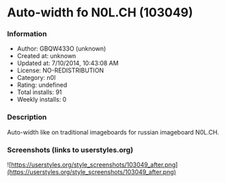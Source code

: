 # Auto-width fo N0L.CH (103049)

### Information
- Author: GBQW433O (unknown)
- Created at: unknown
- Updated at: 7/10/2014, 10:43:08 AM
- License: NO-REDISTRIBUTION
- Category: n0l
- Rating: undefined
- Total installs: 91
- Weekly installs: 0


### Description
Auto-width like on traditional imageboards for russian imageboard N0L.CH.


### Screenshots (links to userstyles.org)
![https://userstyles.org/style_screenshots/103049_after.png](https://userstyles.org/style_screenshots/103049_after.png)



